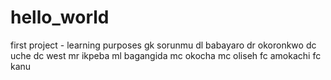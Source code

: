 # hello_world
first project - learning purposes
gk sorunmu
dl babayaro
dr okoronkwo
dc uche
dc west
mr ikpeba
ml bagangida
mc okocha
mc oliseh
fc amokachi
fc kanu
